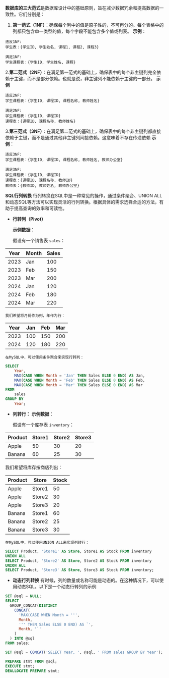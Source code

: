 **数据库的三大范式**是数据库设计中的基础原则，旨在减少数据冗余和提高数据的一致性。它们分别是：

1. **第一范式（1NF）**：确保每个列中的值是原子性的，不可再分的。每个表格中的列都只包含单一类型的值，每个字段不能包含多个值或列表。
**示例**：
```
违反1NF:
学生表：{学生ID, 学生姓名, 课程1, 课程2, 课程3}

满足1NF:
学生课程表：{学生ID, 学生姓名, 课程}

```
2.**第二范式（2NF）**：在满足第一范式的基础上，确保表中的每个非主键列完全依赖于主键，而不是部分依赖。也就是说，非主键列不能依赖于主键的一部分。
**示例**
```
违反2NF:
学生课程表：{学生ID, 课程ID, 课程名称, 教师姓名}

满足2NF:
学生课程表：{学生ID, 课程ID}
课程表：{课程ID, 课程名称, 教师姓名}
```
3.**第三范式（3NF）**：在满足第二范式的基础上，确保表中的每个非主键列都直接依赖于主键，而不是通过其他非主键列间接依赖。这意味着不存在传递依赖
**示例**：
```
违反3NF:
学生课程表：{学生ID, 课程ID, 课程名称, 教师姓名, 教师办公室}

满足3NF:
学生课程表：{学生ID, 课程ID}
课程表：{课程ID, 课程名称, 教师ID}
教师表：{教师ID, 教师姓名, 教师办公室}

```

**SQL行列转换**
行列转换在SQL中是一种常见的操作，通过条件聚合、UNION ALL和动态SQL等方法可以实现灵活的行列转换。根据具体的需求选择合适的方法，有助于提高查询的效率和可读性。
- **行转列（Pivot）**

	**示例数据**：

	假设有一个销售表 `sales`：
	
| Year | Month | Sales |
| ---- | ----- | ----- |
| 2023 | Jan   | 100   |
| 2023 | Feb   | 150   |
| 2023 | Mar   | 200   |
| 2024 | Jan   | 120   |
| 2024 | Feb   | 180   |
| 2024 | Mar   | 220   |

	我们希望将月份作为列，年作为行：

| Year | Jan | Feb | Mar |
| ---- | --- | --- | --- |
| 2023 | 100 | 150 | 200 |
| 2024 | 120 | 180 | 220 |

	在MySQL中，可以使用条件聚合来实现行转列：
```sql
SELECT
    Year,
    MAX(CASE WHEN Month = 'Jan' THEN Sales ELSE 0 END) AS Jan,
    MAX(CASE WHEN Month = 'Feb' THEN Sales ELSE 0 END) AS Feb,
    MAX(CASE WHEN Month = 'Mar' THEN Sales ELSE 0 END) AS Mar
FROM
    sales
GROUP BY
    Year;

```

- **列转行：**
	**示例数据**：

	假设有一个库存表 `inventory`：

| Product | Store1 | Store2 | Store3 |
| ------- | ------ | ------ | ------ |
| Apple   | 50     | 30     | 20     |
| Banana  | 60     | 25     | 30     |

我们希望将库存按商店列出：

| Product | Store  | Stock |
| ------- | ------ | ----- |
| Apple   | Store1 | 50    |
| Apple   | Store2 | 30    |
| Apple   | Store3 | 20    |
| Banana  | Store1 | 60    |
| Banana  | Store2 | 25    |
| Banana  | Store3 | 30    |

	在MySQL中，可以使用UNION ALL来实现列转行：
	
```sql
SELECT Product, 'Store1' AS Store, Store1 AS Stock FROM inventory
UNION ALL
SELECT Product, 'Store2' AS Store, Store2 AS Stock FROM inventory
UNION ALL
SELECT Product, 'Store3' AS Store, Store3 AS Stock FROM inventory;

```

- **动态行列转换**
有时候，列的数量或名称可能是动态的。在这种情况下，可以使用动态SQL。以下是一个动态行转列的示例
```sql
SET @sql = NULL;
SELECT
  GROUP_CONCAT(DISTINCT
    CONCAT(
      'MAX(CASE WHEN Month = ''',
      Month,
      ''' THEN Sales ELSE 0 END) AS `',
      Month, '`'
    )
  ) INTO @sql
FROM sales;

SET @sql = CONCAT('SELECT Year, ', @sql, ' FROM sales GROUP BY Year');

PREPARE stmt FROM @sql;
EXECUTE stmt;
DEALLOCATE PREPARE stmt;

```